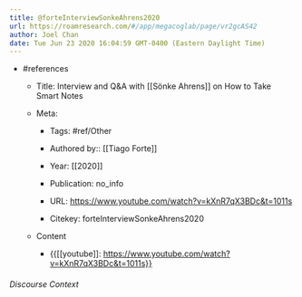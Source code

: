 ```yaml
---
title: @forteInterviewSonkeAhrens2020
url: https://roamresearch.com/#/app/megacoglab/page/vr2gcAS42
author: Joel Chan
date: Tue Jun 23 2020 16:04:59 GMT-0400 (Eastern Daylight Time)
---
```


- #references

    - Title: Interview and Q\&A with [[Sönke Ahrens]] on How to Take Smart Notes

    - Meta:

        - Tags: #ref/Other

        - Authored by::  [[Tiago Forte]]

        - Year: [[2020]]

        - Publication: no_info

        - URL: https://www.youtube.com/watch?v=kXnR7qX3BDc&t=1011s

        - Citekey: forteInterviewSonkeAhrens2020

    - Content

        - {{[[youtube]]: https://www.youtube.com/watch?v=kXnR7qX3BDc&t=1011s}}

###### Discourse Context


